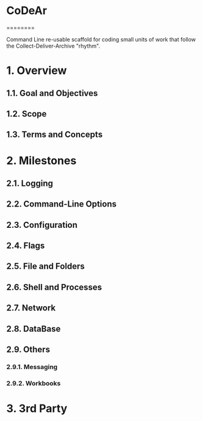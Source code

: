 # CoDeAr
========

Command Line re-usable scaffold for coding small units of work that follow the Collect-Deliver-Archive "rhythm".

# 1. Overview

## 1.1. Goal and Objectives

## 1.2. Scope

## 1.3. Terms and Concepts

# 2. Milestones

## 2.1. Logging

## 2.2. Command-Line Options

## 2.3. Configuration

## 2.4. Flags

## 2.5. File and Folders

## 2.6. Shell and Processes

## 2.7. Network

## 2.8. DataBase

## 2.9. Others

### 2.9.1. Messaging

### 2.9.2. Workbooks

# 3. 3rd Party
